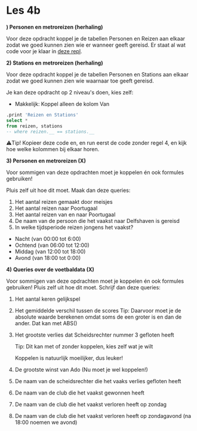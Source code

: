 # Les 4b

**) Personen en metroreizen (herhaling)**

Voor deze opdracht koppel je de tabellen Personen en Reizen aan elkaar zodat we goed kunnen zien wie er wanneer geeft gereisd. Er staat al wat code voor je klaar in [deze repl](https://replit.com/@mevrHermans/Pidk-K3-M2-L3b-1).

**2) Stations en metroreizen (herhaling)**

Voor deze opdracht koppel je de tabellen Personen en Stations aan elkaar zodat we goed kunnen zien wie waarnaar toe geeft gereisd.&#x20;

Je kan deze opdracht op 2 niveau's doen, kies zelf:

* Makkelijk: Koppel alleen de kolom Van

```sql
.print 'Reizen en Stations'
select *
from reizen, stations
-- where reizen.__ == stations.__
```

:warning:Tip! Kopieer deze code en, en run eerst de code zonder regel 4, en kijk hoe welke kolommen bij elkaar horen.

**3) Personen en metroreizen (X)**

Voor sommigen van deze opdrachten moet je koppelen én ook formules gebruiken!&#x20;

Pluis zelf uit hoe dit moet. Maak dan deze queries:

1. Het aantal reizen gemaakt door meisjes
2. Het aantal reizen naar Poortugaal
3. Het aantal reizen van en naar Poortugaal
4. De naam van de persoon die het vaakst naar Delfshaven is gereisd
5. In welke tijdsperiode reizen jongens het vaakst?&#x20;

* Nacht (van 00:00 tot 6:00)&#x20;
* Ochtend (van 06:00 tot 12:00)&#x20;
* Middag (van 12:00 tot 18:00)&#x20;
* Avond (van 18:00 tot 0:00)

**4)** **Queries over de voetbaldata (X)**

Voor sommigen van deze opdrachten moet je koppelen én ook formules gebruiken! Pluis zelf uit hoe dit moet. Schrijf dan deze queries:

1. Het aantal keren gelijkspel
2. Het gemiddelde verschil tussen de scores Tip: Daarvoor moet je de absolute waarde berekenen omdat soms de een groter is en dan de ander. Dat kan met ABS()
3.  Het grootste verlies dat Scheidsrechter nummer 3 gefloten heeft&#x20;

    Tip: Dit kan met of zonder koppelen, kies zelf wat je wilt&#x20;

    Koppelen is natuurlijk moeilijker, dus leuker!
4. De grootste winst van Ado (Nu moet je wel koppelen!)
5. De naam van de scheidsrechter die het vaaks verlies gefloten heeft
6. De naam van de club die het vaakst gewonnen heeft
7. De naam van de club die het vaakst verloren heeft op zondag
8. De naam van de club die het vaakst verloren heeft op zondagavond (na 18:00 noemen we avond)

